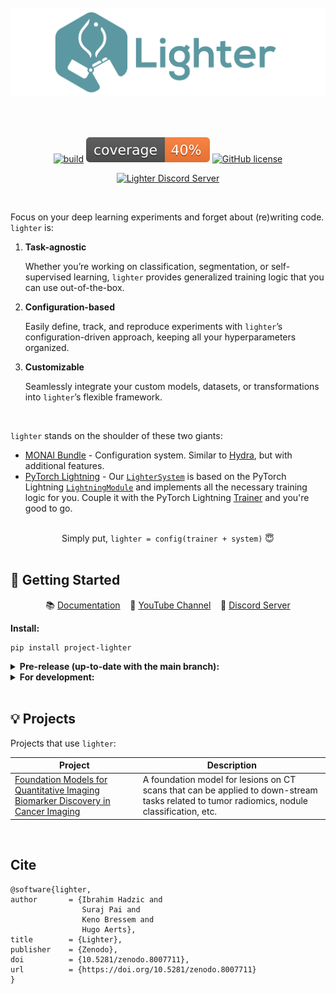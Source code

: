 
<br/>
<div align="center">
<picture>
  <!-- old code that allows different pics for light/dark mode -->
  <!--
  <source media="(prefers-color-scheme: dark)" srcset="./assets/images/lighter_dark.png">
  <source media="(prefers-color-scheme: light)" srcset="./assets/images/lighter_light.png">
   -->
  <img align="center" alt="Lighter logo" src="./assets/images/lighter.png">
</picture>
</div>
<br/>
<br/>
<br/>
<div align="center">

[![build](https://github.com/project-lighter/lighter/actions/workflows/build.yml/badge.svg?branch=main)](https://github.com/project-lighter/lighter/actions/workflows/build.yml) ![Coverage](./assets/images/coverage.svg) [![GitHub license](https://img.shields.io/github/license/project-lighter/lighter)](https://github.com/project-lighter/lighter/blob/main/LICENSE)

<a href="https://discord.gg/zJcnp6KrUp">
  <img src="https://discord.com/api/guilds/1252251284908539965/widget.png?style=banner2" alt="Lighter Discord Server"/>
</a>
</div>


&nbsp;


Focus on your deep learning experiments and forget about (re)writing code. `lighter` is:
 1. **Task-agnostic**

    Whether you’re working on classification, segmentation, or self-supervised learning, `lighter` provides generalized training logic that you can use out-of-the-box.

 2. **Configuration-based**

    Easily define, track, and reproduce experiments with `lighter`’s configuration-driven approach, keeping all your hyperparameters organized.

 3. **Customizable**

    Seamlessly integrate your custom models, datasets, or transformations into `lighter`’s flexible framework.

&nbsp;

`lighter` stands on the shoulder of these two giants:
 - [MONAI Bundle](https://docs.monai.io/en/stable/bundle_intro.html) - Configuration system. Similar to [Hydra](https://github.com/facebookresearch/hydra), but with additional features.
 - [PyTorch Lightning](https://github.com/Lightning-AI/lightning) - Our [`LighterSystem`](https://project-lighter.github.io/lighter/reference/system/) is based on the PyTorch Lightning [`LightningModule`](https://lightning.ai/docs/pytorch/stable/common/lightning_module.html) and implements all the necessary training logic for you. Couple it with the PyTorch Lightning [Trainer](https://lightning.ai/docs/pytorch/stable/common/trainer.html) and you're good to go.

<br/>
<div align="center">Simply put, <code>lighter = config(trainer + system)</code>  😇</div>
<br/>

## 📖 Getting Started
<div align="center">
<p style="text-align: center;">
  📚 <a href="https://project-lighter.github.io/lighter/"> Documentation</a>&nbsp;&nbsp;&nbsp;
  🎥 <a href="https://www.youtube.com/channel/UCef1oTpv2QEBrD2pZtrdk1Q">YouTube Channel</a>&nbsp;&nbsp;&nbsp;
  👾 <a href="https://discord.gg/zJcnp6KrUp">Discord Server</a>
</p>
</div>

<b>Install:</b>
<pre><code>pip install project-lighter</code></pre>
<details>
<summary><b>Pre-release (up-to-date with the main branch):</b></summary>
<pre><code>pip install project-lighter --pre</code></pre>
</details>

<details>
<summary><b>For development:</b></summary>
<pre><code>make setup
make install             # Install lighter via Poetry
make pre-commit-install  # Set up the pre-commit hook for code formatting
poetry shell             # Once installed, activate the poetry shell</code></pre>
</details>
<br/>


## 💡 Projects
Projects that use `lighter`:

| Project | Description |
| --- | --- |
| [Foundation Models for Quantitative Imaging Biomarker Discovery in Cancer Imaging](https://aim.hms.harvard.edu/foundation-cancer-image-biomarker) | A foundation model for lesions on CT scans that can be applied to down-stream tasks related to tumor radiomics, nodule classification, etc. |

<br/>

## Cite
<pre><code>@software{lighter,
author       = {Ibrahim Hadzic and
                Suraj Pai and
                Keno Bressem and
                Hugo Aerts},
title        = {Lighter},
publisher    = {Zenodo},
doi          = {10.5281/zenodo.8007711},
url          = {https://doi.org/10.5281/zenodo.8007711}
}</code></pre>
</div>
